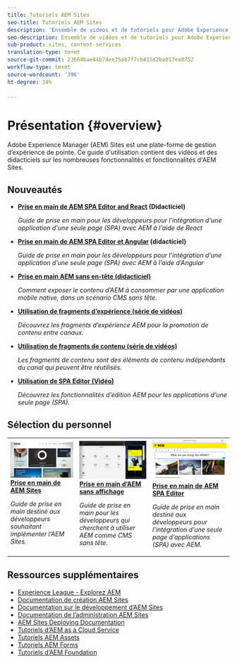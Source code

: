 ```yaml
---
title: Tutoriels AEM Sites
seo-title: Tutoriels AEM Sites
description: 'Ensemble de vidéos et de tutoriels pour Adobe Experience Manager Sites. '
seo-description: Ensemble de vidéos et de tutoriels pour Adobe Experience Manager Sites
sub-product: sites, content-services
translation-type: tm+mt
source-git-commit: 23664bae44b74ee35ab7f7cb415d2ba017ea8752
workflow-type: tm+mt
source-wordcount: '396'
ht-degree: 34%

---
```



# Présentation {#overview}

Adobe Experience Manager (AEM) Sites est une plate-forme de gestion d’expérience de pointe. Ce guide d&#39;utilisation contient des vidéos et des didacticiels sur les nombreuses fonctionnalités et fonctionnalités d&#39;AEM Sites.

## Nouveautés

* **[Prise en main de AEM SPA Editor and React](https://docs.adobe.com/content/help/fr-FR/experience-manager-learn/spa-react-tutorial/overview.html)  (Didacticiel)**

   *Guide de prise en main pour les développeurs pour l&#39;intégration d&#39;une application d&#39;une seule page (SPA) avec AEM à l&#39;aide de React*

* **[Prise en main de AEM SPA Editor et Angular](https://docs.adobe.com/content/help/fr-FR/experience-manager-learn/spa-angular-tutorial/overview.html)  (didacticiel)**

   *Guide de prise en main pour les développeurs pour l’intégration d’une application d’une seule page (SPA) avec AEM à l’aide d’Angular*

* **[Prise en main AEM sans en-tête (didacticiel)](https://docs.adobe.com/content/help/fr/experience-manager-learn/getting-started-with-aem-headless/overview.html)**

   *Comment exposer le contenu d’AEM à consommer par une application mobile native, dans un scénario CMS sans tête.*

* **[Utilisation de fragments d’expérience (série de vidéos)](./experience-fragments/experience-fragments-feature-video-use.md)**

   *Découvrez les fragments d’expérience AEM pour la promotion de contenu entre canaux.*

* **[Utilisation de fragments de contenu (série de vidéos)](./content-fragments/content-fragments-feature-video-use.md)**

   *Les fragments de contenu sont des éléments de contenu indépendants du canal qui peuvent être réutilisés.*

* **[Utilisation de SPA Editor (Vidéo)](./spa-editor/spa-editor-framework-feature-video-use.md)**

   *Découvrez les fonctionnalités d’édition AEM pour les applications d’une seule page (SPA).*

## Sélection du personnel

<table>
<tr>
  <td>
    <a href="https://docs.adobe.com/content/help/fr/experience-manager-learn/getting-started-wknd-tutorial-develop/overview.html">
      <img alt="Prise en main du développement AEM Sites – Tutoriel WKND" src="./assets/aem-wknd-tutorial.png" />
    </a>
    <div>
      <a href="https://docs.adobe.com/content/help/en/experience-manager-learn/getting-started-wknd-tutorial-develop/overview.html">
    <strong>Prise en main de AEM Sites</strong>
    </a>
    </div>
    <p>
    <em>Guide de prise en main destiné aux développeurs souhaitant implémenter l’AEM Sites.</em>
    <p>
  </td>
  <td>
    <a href="https://docs.adobe.com/content/help/en/experience-manager-learn/getting-started-with-aem-headless/overview.html">
    <img alt="Prise en main d’AEM sans affichage" src="./assets/aem-headless-tutorial.png" />
    </a>
    <div>
    <a href="https://docs.adobe.com/content/help/en/experience-manager-learn/getting-started-with-aem-headless/overview.html">
    <strong>Prise en main d’AEM sans affichage</strong>
    </a>
    </div>
    <p>
    <em>Guide de prise en main pour les développeurs qui cherchent à utiliser AEM comme CMS sans tête.</em>
    </p>
  </td>
  <td>
    <a href="https://docs.adobe.com/content/help/en/experience-manager-learn/spa-react-tutorial/overview.html">
      <img alt="Prise en main de AEM SPA Editor" src="./assets/aem-wknd-spa-editor-tutorial.png" />
    </a>
     <div>
      <a href="https://docs.adobe.com/content/help/en/experience-manager-learn/spa-react-tutorial/overview.html">
        <strong>Prise en main de AEM SPA Editor</strong>
      </a>
    </div>
    <p>
    <em>Guide de prise en main destiné aux développeurs pour l’intégration d’une seule page d’applications (SPA) avec AEM.</em>
    <p>
  </td>
</tr>
</table>

## Ressources supplémentaires

* [Experience League - Explorez AEM](https://experienceleague.adobe.com/#recommended/solutions/experience-manager)
* [Documentation de création AEM Sites](https://helpx.adobe.com/experience-manager/6-5/sites/authoring/user-guide.html)
* [Documentation sur le développement d’AEM Sites](https://helpx.adobe.com/experience-manager/6-5/sites/developing/user-guide.html)
* [Documentation de l’administration AEM Sites](https://helpx.adobe.com/experience-manager/6-5/sites/administering/user-guide.html)
* [AEM Sites Deploying Documentation](https://helpx.adobe.com/experience-manager/6-5/sites/deploying/user-guide.html)
* [Tutoriels d’AEM as a Cloud Service](/help/cloud-service/overview.md)
* [Tutoriels AEM Assets](/help/assets/overview.md)
* [Tutoriels AEM Forms](/help/forms/overview.md)
* [Tutoriels d’AEM Foundation](/help/foundation/overview.md)
